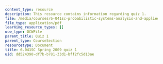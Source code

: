 ```yaml
---
content_type: resource
description: This resource contains information regarding quiz 1.
file: /media/courses/6-041sc-probabilistic-systems-analysis-and-applied-probability-fall-2013/dd524390df7bb78133d1bff2fc5d13ae_MIT6_041SCF13_quiz01_s09.pdf
file_type: application/pdf
learning_resource_types: []
ocw_type: OCWFile
parent_title: Quiz 1
parent_type: CourseSection
resourcetype: Document
title: 6.041SC Spring 2009 quiz 1
uid: dd524390-df7b-b781-33d1-bff2fc5d13ae
---
```

